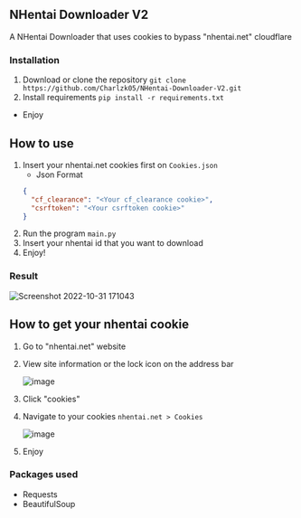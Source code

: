 ## NHentai Downloader V2

A NHentai Downloader that uses cookies to bypass "nhentai.net" cloudflare

### Installation

1. Download or clone the repository `git clone https://github.com/Charlzk05/NHentai-Downloader-V2.git`
2. Install requirements `pip install -r requirements.txt`

- Enjoy

## How to use

1. Insert your nhentai.net cookies first on `Cookies.json`
   - Json Format
   ```json
   {
     "cf_clearance": "<Your cf_clearance cookie>",
     "csrftoken": "<Your csrftoken cookie>"
   }
   ```
2. Run the program `main.py`
3. Insert your nhentai id that you want to download
4. Enjoy!

### Result

![Screenshot 2022-10-31 171043](https://user-images.githubusercontent.com/104715127/198975722-bf91294b-ac35-47ef-97e7-9f098ba99697.png)

## How to get your nhentai cookie

1. Go to "nhentai.net" website
2. View site information or the lock icon on the address bar

   ![image](https://user-images.githubusercontent.com/104715127/198975166-d24a9a0c-a722-46cc-a707-b30fe08917cd.png)
   
3. Click "cookies"
4. Navigate to your cookies `nhentai.net > Cookies`

   ![image](https://user-images.githubusercontent.com/104715127/198975400-c035d020-641a-4d45-ae69-d1d720589c47.png)

5. Enjoy

### Packages used
- Requests
- BeautifulSoup
